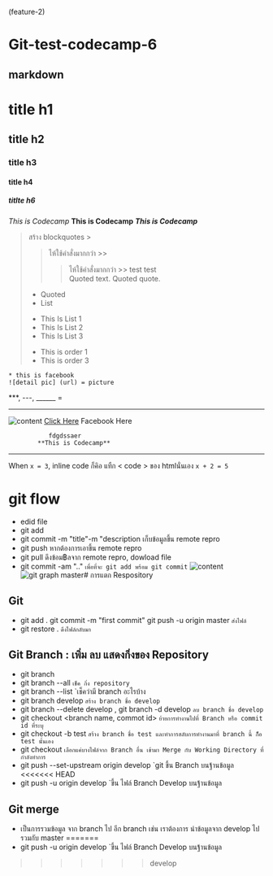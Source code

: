 (feature-2)
# Git-test-codecamp-6
## markdown
# title h1
## title h2
### title h3
#### title h4
##### titlte h6
*This is Codecamp*
**This is Codecamp**
*__This is Codecamp__*
>สร้าง blockquotes >
>> ไห้ใช้คำสั่งมากกว่า >>
>>> ไห้ใช้คำสั่งมากกว่า >>
> test
>> test 	
> Quoted text.
> > Quoted quote.
> * Quoted 
> * List 
> - This Is List 1
> - This Is List 2
> - This Is List 3
> + This is order 1
> + This is order 3

    * this is facebook
    ![detail pic] (url) = picture
***, ---, ______ = <hr>
![content](https://scontent.fbkk5-4.fna.fbcdn.net/v/t1.0-9/p960x960/96016427_1155406918128901_2059772135118733312_o.jpg?_nc_cat=110&_nc_sid=85a577&_nc_eui2=AeGx8pBt6lY7uLt9nBCd_U2xzoP7_YdnxKDOg_v9h2fEoGsyg5aF4hd_aF0uzktbQxG4jYb1Cr2hbbC9VMh8HnFe&_nc_oc=AQmOh6paylDfLGz686OUeeRB5VaShe9JrAwe8qz6WprkPCi57zrpOSEc6lIExkLFsRfLLsmqje-2UIzTVrb4Y2ai&_nc_ht=scontent.fbkk5-4.fna&_nc_tp=6&oh=33efa3ddb2d16852aedb90423562afd0&oe=5EFE0A55) [Click Here](https://www.facebook.com/bukhori.malee.9) Facebook Here
      
               fdgdssaer
            **This is Codecamp**  
            
<hr>  

  
   
When `x = 3`, inline code ก็คิอ แทืก < code > ของ htmlนั่นเอง `x + 2 = 5`

# git flow
- edid file
- git add
- git commit -m "title"-m "description เก็บข้อมูลขึ้น remote repro
- git push หากต้องการเอาขึ้น remote repro
- git pull ดึงข้อม฿ลจาก remote repro, dowload file
- git commit -am ".."  `เพื่อที่จะ git add พร้อม git commit`
![content](https://3.bp.blogspot.com/-Wdqrzw1boBw/WbbHN3XFETI/AAAAAAAACV4/2r6we5RxnIMzXavPDr3FZvbM1sgZUrdBQCLcBGAs/s1600/git_138.jpg)
![git graph master](https://encrypted-tbn0.gstatic.com/images?q=tbn%3AANd9GcTNLeFI8crFRcYUvqT47I-ky1yn0dY5xSvE30Bwe8XAkZ_S0Gdn&usqp=CAU)# การแตก Respository
## Git
- git add .
git commit -m "first commit"
git push -u origin master `ส่งไฟล์`
- git restore . `ดึงไฟล์กลับมา`
## Git Branch : เพิ่ม ลบ แสดงกิ่งของ Repository
- git branch
- git branch --all          `เช็ค กิ่ง repository`
- git branch --list `เช็คว่ามี branch อะไรบ้าง
- git branch develop        `สร้าง branch ชื่อ develop`
- git branch --delete develop , git branch -d develop `ลบ branch ชื่อ develop`
- git checkout <branch name, commot id>  `ย้ายการทำงานไปที่ Branch หรือ commit id ที่ระบุ`
- git checkout -b test `สร้าง branch ชื่อ test และทำการสลับการทำงานมาที่ branch นี้ ก็ือ test นั้นเอง`
- git checkout <branch name> <file name>    `เลือกแค่บางไฟล์จาก Branch อื่น เข้ามา Merge กับ Working Directory ที่กำลังทำการ`
- git push --set-upstream origin develop `git ขึ้น Branch บนฐ้านข้อมูล
<<<<<<< HEAD
- git push -u origin develop `ขึ้น ไฟล์ Branch Develop บนฐ้านข้อมูล
## Git merge 
- เป็นการรวมข้อมูล จาก branch ไป อีก branch เช่น เราต้องการ นำข้อมูลจาก develop ไปรวมกับ master
=======
- git push -u origin develop `ขึ้น ไฟล์ Branch Develop บนฐ้านข้อมูล
>>>>>>> develop
